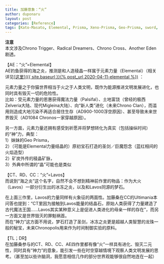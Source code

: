 ```yaml
---
title: 加藤意象：“火”
author: duponaru
layout: post
categories: [Reference]
tags: [Kato-Masato, Elemental, Prisma, Xeno-Prisma, Geo-Prisma, sword, Ogre-Rancorem, stone, prayer, Chrono-Clan, Zelveria, Migleina, Palsifal, BC20100, BC20000, AD300, AD1100]
---
```


**注意**  
本文涉及Chrono Trigger、Radical Dreamers、Chrono Cross、Another Eden剧透。   


【AE：“火”=Elemental】  
AE钓鱼获得的海之炎，推测是和人造稜晶一样属于元素力量（Elemental）（相关详见<ins>[这里]({{ site.baseurl }}{% post_url 2020-04-11-elemental %})</ins> ：  
<span class="image centered"><img src="{{ '/assets/post_img/2020-06-06/fire_ae.png' | relative_url }}" alt="" /></span> 

元素力量之于你猫世界相当于火之于人类文明，既作为能源推进文明发展进化，也同时具有毁灭一切的危险性。  
比如：受元素力量的恩惠获得魔法力量（Palsifal）、土地富饶（曾经的极西Zelveria大陆、现代Migleina大陆）、向“新人类”进化（未来Chrono Clan），而滥用则造成大地污染不再适合居住生存（AD900-1000浮空原因）、甚至导致未来世界毁灭（AD1084 Chronos一家穿越原因）。  


另一方面，元素力量还拥有感受到祈愿并将梦想转化为真实（包括操纵时间）的“神”力，典型：  
1）妹妹的Geo Prisma，  
2）（可能是Elemental力量结晶的）原初宝石打造的圣剑／巨魔怨念（蓝红相间的火焰造型）  
2）矿炭外传的稜晶矿脉，  
3）外典中所谓的“晶”可能也是类似  
<span class="image centered"><img src="{{ '/assets/post_img/2020-06-06/stone_ae.png' | relative_url }}" alt="" /></span> 


【CT、RD、CC：“火”=Lavos】  
而说到“海之炎”这个名字，自然不会不想到精神前作里的物品：作为大火（Lavos）一部分衍生出的冰冻之炎，以及和Lavos同源的梦石。  
<span class="image centered"><img src="{{ '/assets/post_img/2020-06-06/fire_ct.png' | relative_url }}" alt="" /></span> 

在上面三作里，Lavos的力量同样有火象征的两面性。加藤桑在CC的Ultimania本问答也提到：“CT里因为接触到Lavos能量的结晶石，原始人类获得了力量建造了古代魔法王国……Lavos其实某种意义上是促进人类进化的母亲一样的存在”，而另一方面又是世界毁灭的罪魁祸首。  
而在“神力”这方面不用说，梦石打造了圣剑，冰冻之炎更是超越人类智慧的龙珠一般的秘宝，未来Chronopolis用来作为时间制御实验的原料。  


【TL；DR】  
在加藤桑参与的CT、RD、CC、AE四作里都有像“火”一样具有进化、毁灭二元性，同时具有“神力”的意象，能引发一些在时空穿越情境下观察人类文明发展的思考。（甚至加以些许脑洞，我愿意相信几作的部分世界观能够很自然地连在一起）  